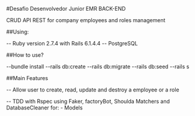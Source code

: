 #Desafio Desenvolvedor Junior EMR BACK-END

CRUD API REST for company employees and roles management

##Using:

-- Ruby version 2.7.4 with Rails 6.1.4.4
-- PostgreSQL

##How to use?

--bundle install
--rails db:create
--rails db:migrate
--rails db:seed
--rails s

##Main Features

-- Allow user to create, read, update and destroy a employee or a role

-- TDD with Rspec using Faker, factoryBot, Shoulda Matchers and DatabaseCleaner for: - Models
